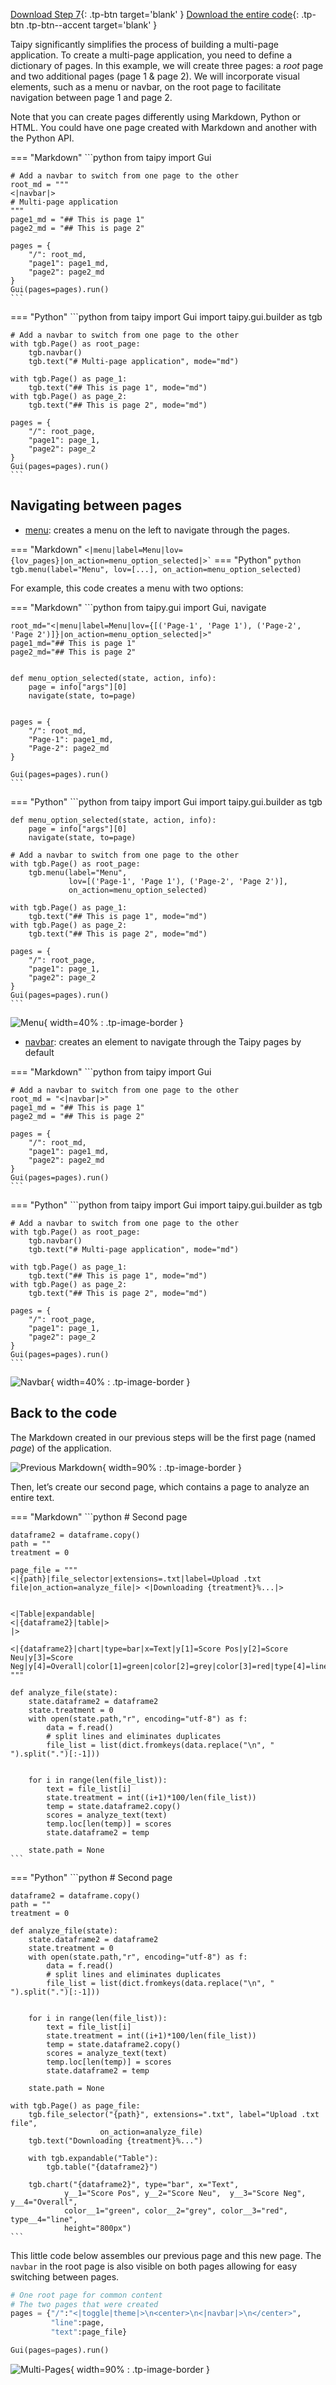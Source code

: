 [Download Step 7](./../src/step_07.zip){: .tp-btn target='blank' }
[Download the entire code](./../src/src.zip){: .tp-btn .tp-btn--accent target='blank' }



Taipy significantly simplifies the process of building a multi-page application. To create a
multi-page application, you need to define a dictionary of pages. In this example, we will
create three pages: a *root* page and two additional pages (page 1 & page 2). We will incorporate
visual elements, such as a menu or navbar, on the root page to facilitate navigation between
page 1 and page 2.

Note that you can create pages differently using Markdown, Python or HTML. You
could have one page created with Markdown and another with the Python API.

=== "Markdown"
    ```python
    from taipy import Gui

    # Add a navbar to switch from one page to the other
    root_md = """
    <|navbar|>
    # Multi-page application
    """
    page1_md = "## This is page 1"
    page2_md = "## This is page 2"

    pages = {
        "/": root_md,
        "page1": page1_md,
        "page2": page2_md
    }
    Gui(pages=pages).run()
    ```
=== "Python"
    ```python
    from taipy import Gui
    import taipy.gui.builder as tgb

    # Add a navbar to switch from one page to the other
    with tgb.Page() as root_page:
        tgb.navbar()
        tgb.text("# Multi-page application", mode="md")

    with tgb.Page() as page_1:
        tgb.text("## This is page 1", mode="md")
    with tgb.Page() as page_2:
        tgb.text("## This is page 2", mode="md")

    pages = {
        "/": root_page,
        "page1": page_1,
        "page2": page_2
    }
    Gui(pages=pages).run()
    ```

## Navigating between pages

- [menu](../../../../manuals/userman/gui/viselements/generic/menu.md): creates a menu on the left to
navigate through the pages.

=== "Markdown"
    ```
    <|menu|label=Menu|lov={lov_pages}|on_action=menu_option_selected|>`
    ```
=== "Python"
    ```python
    tgb.menu(label="Menu", lov=[...], on_action=menu_option_selected)
    ```

For example, this code creates a menu with two options:

=== "Markdown"
    ```python
    from taipy.gui import Gui, navigate


    root_md="<|menu|label=Menu|lov={[('Page-1', 'Page 1'), ('Page-2', 'Page 2')]}|on_action=menu_option_selected|>"
    page1_md="## This is page 1"
    page2_md="## This is page 2"


    def menu_option_selected(state, action, info):
        page = info["args"][0]
        navigate(state, to=page)


    pages = {
        "/": root_md,
        "Page-1": page1_md,
        "Page-2": page2_md
    }

    Gui(pages=pages).run()
    ```
=== "Python"
    ```python
    from taipy import Gui
    import taipy.gui.builder as tgb


    def menu_option_selected(state, action, info):
        page = info["args"][0]
        navigate(state, to=page)

    # Add a navbar to switch from one page to the other
    with tgb.Page() as root_page:
        tgb.menu(label="Menu",
                 lov=[('Page-1', 'Page 1'), ('Page-2', 'Page 2')],
                 on_action=menu_option_selected)

    with tgb.Page() as page_1:
        tgb.text("## This is page 1", mode="md")
    with tgb.Page() as page_2:
        tgb.text("## This is page 2", mode="md")

    pages = {
        "/": root_page,
        "page1": page_1,
        "page2": page_2
    }
    Gui(pages=pages).run()
    ```

![Menu](images/menu.png){ width=40% : .tp-image-border }

- [navbar](../../../../manuals/userman/gui/viselements/generic/navbar.md): creates an element to navigate
through the Taipy pages by default

=== "Markdown"
    ```python
    from taipy import Gui

    # Add a navbar to switch from one page to the other
    root_md = "<|navbar|>"
    page1_md = "## This is page 1"
    page2_md = "## This is page 2"

    pages = {
        "/": root_md,
        "page1": page1_md,
        "page2": page2_md
    }
    Gui(pages=pages).run()
    ```
=== "Python"
    ```python
    from taipy import Gui
    import taipy.gui.builder as tgb

    # Add a navbar to switch from one page to the other
    with tgb.Page() as root_page:
        tgb.navbar()
        tgb.text("# Multi-page application", mode="md")

    with tgb.Page() as page_1:
        tgb.text("## This is page 1", mode="md")
    with tgb.Page() as page_2:
        tgb.text("## This is page 2", mode="md")

    pages = {
        "/": root_page,
        "page1": page_1,
        "page2": page_2
    }
    Gui(pages=pages).run()
    ```

![Navbar](images/navbar.png){ width=40% : .tp-image-border }


## Back to the code

The Markdown created in our previous steps will be the first page (named _page_) of the application.

![Previous Markdown](images/first_markdown.png){ width=90% : .tp-image-border }

Then, let’s create our second page, which contains a page to analyze an entire text.

=== "Markdown"
    ```python
    # Second page

    dataframe2 = dataframe.copy()
    path = ""
    treatment = 0

    page_file = """
    <|{path}|file_selector|extensions=.txt|label=Upload .txt file|on_action=analyze_file|> <|Downloading {treatment}%...|>


    <|Table|expandable|
    <|{dataframe2}|table|>
    |>

    <|{dataframe2}|chart|type=bar|x=Text|y[1]=Score Pos|y[2]=Score Neu|y[3]=Score Neg|y[4]=Overall|color[1]=green|color[2]=grey|color[3]=red|type[4]=line|height=800px|>
    """

    def analyze_file(state):
        state.dataframe2 = dataframe2
        state.treatment = 0
        with open(state.path,"r", encoding="utf-8") as f:
            data = f.read()
            # split lines and eliminates duplicates
            file_list = list(dict.fromkeys(data.replace("\n", " ").split(".")[:-1]))


        for i in range(len(file_list)):
            text = file_list[i]
            state.treatment = int((i+1)*100/len(file_list))
            temp = state.dataframe2.copy()
            scores = analyze_text(text)
            temp.loc[len(temp)] = scores
            state.dataframe2 = temp

        state.path = None
    ```
=== "Python"
    ```python
    # Second page

    dataframe2 = dataframe.copy()
    path = ""
    treatment = 0

    def analyze_file(state):
        state.dataframe2 = dataframe2
        state.treatment = 0
        with open(state.path,"r", encoding="utf-8") as f:
            data = f.read()
            # split lines and eliminates duplicates
            file_list = list(dict.fromkeys(data.replace("\n", " ").split(".")[:-1]))


        for i in range(len(file_list)):
            text = file_list[i]
            state.treatment = int((i+1)*100/len(file_list))
            temp = state.dataframe2.copy()
            scores = analyze_text(text)
            temp.loc[len(temp)] = scores
            state.dataframe2 = temp

        state.path = None

    with tgb.Page() as page_file:
        tgb.file_selector("{path}", extensions=".txt", label="Upload .txt file",
                        on_action=analyze_file)
        tgb.text("Downloading {treatment}%...")

        with tgb.expandable("Table"):
            tgb.table("{dataframe2}")

        tgb.chart("{dataframe2}", type="bar", x="Text",
                y__1="Score Pos", y__2="Score Neu",  y__3="Score Neg", y__4="Overall",
                color__1="green", color__2="grey", color__3="red", type__4="line",
                height="800px")
    ```


This little code below assembles our previous page and this new page. The `navbar` in the root
page is also visible on both pages allowing for easy switching between pages.

```python
# One root page for common content
# The two pages that were created
pages = {"/":"<|toggle|theme|>\n<center>\n<|navbar|>\n</center>",
         "line":page,
         "text":page_file}

Gui(pages=pages).run()
```

![Multi-Pages](images/result.png){ width=90% : .tp-image-border }
